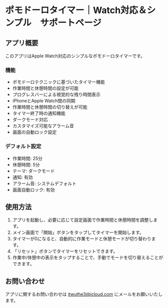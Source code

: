 # ポモドーロタイマー｜Watch対応＆シンプル　サポートページ

## アプリ概要

このアプリはApple Watch対応のシンプルなポモドーロタイマーです。

### 機能
* ポモドーロテクニックに基づいたタイマー機能
* 作業時間と休憩時間の設定が可能
* プログレスバーによる視覚的な残り時間表示
* iPhoneとApple Watch間の同期
* 作業時間と休憩時間の切り替えが可能
* タイマー終了時の通知機能
* ダークモード対応
* カスタマイズ可能なアラーム音
* 画面の自動ロック設定

### デフォルト設定
* 作業時間: 25分
* 休憩時間: 5分
* テーマ: ダークモード
* 通知: 有効
* アラーム音: システムデフォルト
* 画面自動ロック: 有効

## 使用方法

1. アプリを起動し、必要に応じて設定画面で作業時間と休憩時間を調整します。
2. メイン画面で「開始」ボタンをタップしてタイマーを開始します。
3. タイマーが0になると、自動的に作業モードと休憩モードが切り替わります。
4. 「リセット」ボタンでタイマーをリセットできます。
5. 作業中/休憩中の表示をタップすることで、手動でモードを切り替えることができます。

## お問い合わせ

アプリに関するお問い合わせは itwuthe3@icloud.com にメールをお願いいたします。